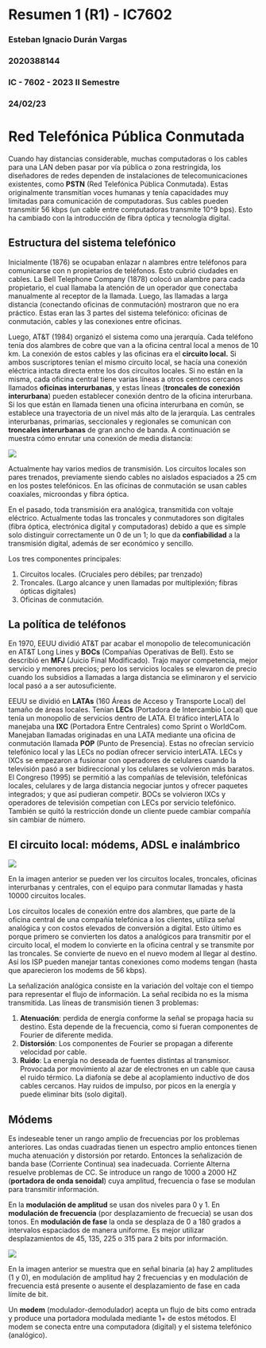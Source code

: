 ﻿

# Resumen 1 (R1) - IC7602
### Esteban Ignacio Durán Vargas
### 2020388144
### IC - 7602 - 2023 II Semestre
### 24/02/23

#  Red Telefónica Pública Conmutada
Cuando hay distancias considerable, muchas computadoras o los cables para una LAN deben pasar por vía pública o zona restringida, los diseñadores de redes dependen de instalaciones de telecomunicaciones existentes, como **PSTN** (Red Telefónica Pública Conmutada). Estas originalmente transmitían voces humanas y tenía capacidades muy limitadas para comunicación de computadoras. Sus cables pueden transmitir 56 kbps (un cable entre computadoras transmite 10^9 bps).  Esto ha cambiado con la introducción de fibra óptica y tecnología digital. 

## Estructura del sistema telefónico

Inicialmente (1876) se ocupaban enlazar n alambres entre teléfonos para comunicarse con n propietarios de teléfonos. Esto cubrió ciudades en cables. La Bell Telephone Company (1878) colocó un alambre para cada propietario,  el cual llamaba la atención de un operador que conectaba manualmente al receptor de la llamada. Luego, las llamadas a larga distancia (conectando oficinas de conmutación) mostraron que no era práctico. Estas eran las 3 partes del sistema telefónico: oficinas de conmutación, cables y las conexiones entre oficinas. 

Luego, AT&T (1984) organizó el sistema como una jerarquía. Cada teléfono tenía dos alambres de cobre que van a la oficina central local a menos de 10 km. La conexión de estos cables y las oficinas era el **circuito local.** Si ambos suscriptores tenían el mismo circuito local, se hacía una conexión eléctrica intacta directa entre los dos circuitos locales. Si no están en la misma, cada oficina central tiene varias líneas a otros centros cercanos llamados **oficinas interurbanas**, y estas líneas (**troncales de conexión interurbana**) pueden establecer conexión dentro de la oficina interurbana. Si los que están en llamada tienen una oficina interurbana en común, se establece una trayectoria de un nivel más alto de la jerarquía. Las centrales interurbanas, primarias, seccionales y regionales se comunican con **troncales interurbanas** de gran ancho de banda.  A continuación se muestra cómo enrutar una conexión de media distancia:

![](https://cdn.discordapp.com/attachments/462125259382849546/1077484336854601808/image.png)


Actualmente hay varios medios de transmisión. Los circuitos locales son pares trenados, previamente siendo cables no aislados espaciados a 25 cm en los postes telefónicos. En las oficinas de conmutación se usan cables coaxiales, microondas y fibra óptica.

En el pasado, toda transmisión era analógica, transmitida con voltaje eléctrico. Actualmente todas las troncales y conmutadores son digitales (fibra óptica, electrónica digital y computadoras) debido a que es simple solo distinguir correctamente un 0 de un 1; lo que da **confiabilidad** a la transmisión digital, además de ser económico y sencillo.

Los tres componentes principales:

 1. Circuitos locales. (Cruciales pero débiles; par trenzado)
 2. Troncales. (Largo alcance y unen llamadas por multiplexión; fibras ópticas digitales)
 3. Oficinas de conmutación.

## La política de teléfonos

En 1970, EEUU dividió AT&T par acabar el monopolio de telecomunicación en AT&T Long Lines y **BOCs** (Compañías Operativas de Bell). Esto se describió en **MFJ** (Juicio Final Modificado). Trajo mayor competencia, mejor servicio y menores precios; pero los servicios locales se elevaron de precio cuando los subsidios a llamadas a larga distancia se eliminaron y el servicio local pasó a a ser autosuficiente.

EEUU se dividió en **LATAs** (160 Áreas de Acceso y Transporte Local) del tamaño de áreas locales. Tenían **LECs** (Portadora de Intercambio Local) que tenía un monopolio de servicios dentro de LATA. El tráfico interLATA lo manejaba una **IXC** (Portadora Entre Centrales) como Sprint o WorldCom. Manejaban llamadas originadas en una LATA mediante una oficina de conmutación llamada **POP** (Punto de Presencia). Estas no ofrecían servicio telefónico local y las LECs no podían ofrecer servicio interLATA. LECs y IXCs se empezaron a fusionar con operadores de celulares cuando la televisión pasó a ser bidireccional y los celulares se volvieron más baratos. El Congreso (1995) se permitió a las compañías de televisión, telefónicas locales, celulares y de larga distancia negociar juntos y ofrecer paquetes integrados; y que así pudieran competir. BOCs se volvieron IXCs y operadores de televisión competían con LECs por servicio telefónico. También se quitó la restricción donde un cliente puede cambiar compañía sin cambiar de número.

## El circuito local: módems, ADSL e inalámbrico




![](https://cdn.discordapp.com/attachments/462125259382849546/1077492636656603156/image.png)

En la imagen anterior se pueden ver los circuitos locales, troncales, oficinas interurbanas y centrales, con el equipo para conmutar llamadas y hasta 10000 circuitos locales.

Los circuitos locales de conexión entre dos alambres, que parte de la oficina central de una compañía telefónica a los clientes, utiliza señal analógica y con costos elevados de conversión a digital. Esto último es porque primero se convierten los datos a analógicos para transmitir por el circuito local, el modem lo convierte en la oficina central y se transmite por las troncales. Se convierte de nuevo en el nuevo modem al llegar al destino. Así los ISP pueden manejar tantas conexiones como modems tengan (hasta que aparecieron los modems de 56 kbps).

La señalización analógica consiste en la variación del voltaje con el tiempo para representar el flujo de información. La señal recibida no es la misma transmitida. Las líneas de transmisión tienen 3 problemas:

 1. **Atenuación**: perdida de energía conforme la señal se propaga hacia su destino. Esta depende de la frecuencia, como si fueran componentes de Fourier de diferente medida. 
 2. **Distorsión**: Los componentes de Fourier se propagan a diferente velocidad por cable.
 3. **Ruido**: La energía no deseada de fuentes distintas al transmisor. Provocada por movimiento al azar de electrones en un cable que causa el ruido térmico. La diafonía se debe al acoplamiento inductivo de dos cables cercanos. Hay ruidos de impulso, por picos en la energía y puede eliminar bits (solo digital).

## Módems

Es indeseable tener un rango amplio de frecuencias por los problemas anteriores. Las ondas cuadradas tienen un espectro amplio entonces tienen mucha atenuación y distorsión por retardo. Entonces la señalización de banda base (Corriente Continua) sea inadecuada.
Corriente Alterna resuelve problemas de CC. Se introduce un rango de 1000 a 2000 HZ (**portadora de onda senoidal**) cuya amplitud, frecuencia o fase se modulan para transmitir información.

En la **modulación de amplitud** se usan dos niveles para 0 y 1. En **modulación de frecuencia** (por desplazamiento de frecuecia) se usan dos tonos. En **modulación de fase** la onda se desplaza de 0 a 180 grados a intervalos espaciados de manera uniforme. Es mejor utilizar desplazamientos de 45, 135, 225 o 315 para 2 bits por información.

![](https://cdn.discordapp.com/attachments/462125259382849546/1077499683179614238/image.png)

En la imagen anterior se muestra que en señal binaria (a) hay 2 amplitudes (1 y 0), en modulación de amplitud hay 2 frecuencias y en modulación de frecuencia está presente o ausente el desplazamiento de fase en cada límite de bit.

Un **modem** (modulador-demodulador) acepta un flujo de bits como entrada y produce una portadora modulada mediante 1+ de estos métodos. El modem se conecta entre una computadora (digital) y el sistema telefónico (analógico).
